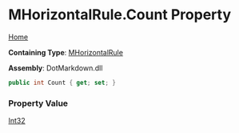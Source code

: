 # MHorizontalRule\.Count Property

[Home](../../../../README.md)

**Containing Type**: [MHorizontalRule](../README.md)

**Assembly**: DotMarkdown\.dll

```csharp
public int Count { get; set; }
```

### Property Value

[Int32](https://docs.microsoft.com/en-us/dotnet/api/system.int32)

